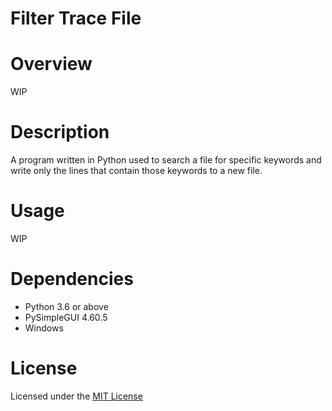 # Filter Trace File

# Overview
WIP

# Description
A program written in Python used to search a file for specific keywords and write only the lines that contain those keywords to a new file.

# Usage
WIP

# Dependencies
- Python 3.6 or above
- PySimpleGUI 4.60.5
- Windows

# License
Licensed under the [MIT License](LICENSE)